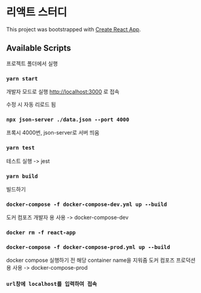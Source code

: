 # 리액트 스터디

This project was bootstrapped with [Create React App](https://github.com/facebook/create-react-app).

## Available Scripts

프로젝트 폴더에서 실행

### `yarn start`

개발자 모드로 실행
[http://localhost:3000](http://localhost:3000) 로 접속

수정 시 자동 리로드 됨

### `npx json-server ./data.json --port 4000`

프록시 4000번, json-server로 서버 띄움

### `yarn test`

테스트 실행 -> jest

### `yarn build`

빌드하기

### `docker-compose -f docker-compose-dev.yml up --build`

도커 컴포즈 개발자 용 사용 -> docker-compose-dev

### `docker rm -f react-app`

### `docker-compose -f docker-compose-prod.yml up --build`

docker compose 실행하기 전 해당 container name을 지워줌
도커 컴포즈 프로덕션 용 사용 -> docker-compose-prod

### `url창에 localhost를 입력하여 접속`

